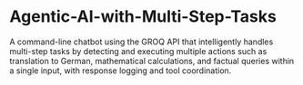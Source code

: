 # Agentic-AI-with-Multi-Step-Tasks
A command-line chatbot using the GROQ API that intelligently handles multi-step tasks by detecting and executing multiple actions such as translation to German, mathematical calculations, and factual queries within a single input, with response logging and tool coordination.
